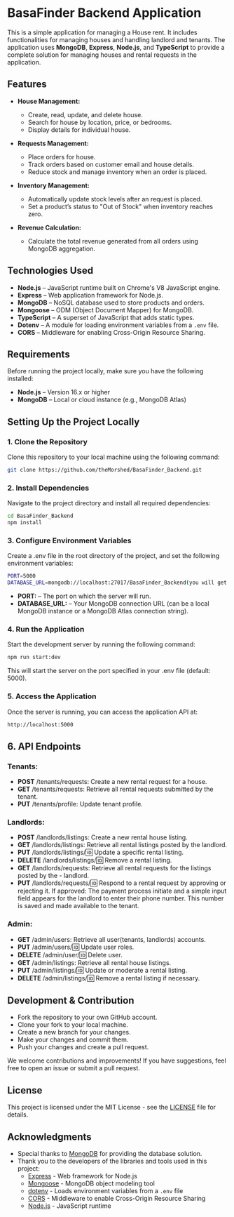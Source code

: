 # BasaFinder Backend Application

This is a simple application for managing a House rent. It includes functionalities for managing houses and handling landlord and tenants. The application uses **MongoDB**, **Express**, **Node.js**, and **TypeScript** to provide a complete solution for managing houses and rental requests in the application.

## Features

-   **House Management:**

    -   Create, read, update, and delete house.
    -   Search for house by location, price, or bedrooms.
    -   Display details for individual house.

-   **Requests Management:**

    -   Place orders for house.
    -   Track orders based on customer email and house details.
    -   Reduce stock and manage inventory when an order is placed.

-   **Inventory Management:**

    -   Automatically update stock levels after an request is placed.
    -   Set a product’s status to "Out of Stock" when inventory reaches zero.

-   **Revenue Calculation:**
    -   Calculate the total revenue generated from all orders using MongoDB aggregation.

## Technologies Used

-   **Node.js** – JavaScript runtime built on Chrome's V8 JavaScript engine.
-   **Express** – Web application framework for Node.js.
-   **MongoDB** – NoSQL database used to store products and orders.
-   **Mongoose** – ODM (Object Document Mapper) for MongoDB.
-   **TypeScript** – A superset of JavaScript that adds static types.
-   **Dotenv** – A module for loading environment variables from a `.env` file.
-   **CORS** – Middleware for enabling Cross-Origin Resource Sharing.

## Requirements

Before running the project locally, make sure you have the following installed:

-   **Node.js** – Version 16.x or higher
-   **MongoDB** – Local or cloud instance (e.g., MongoDB Atlas)

## Setting Up the Project Locally

### 1. Clone the Repository

Clone this repository to your local machine using the following command:

```bash
git clone https://github.com/theMorshed/BasaFinder_Backend.git
```

### 2. Install Dependencies

Navigate to the project directory and install all required dependencies:

```bash
cd BasaFinder_Backend
npm install
```

### 3. Configure Environment Variables

Create a .env file in the root directory of the project, and set the following environment variables:

```bash
PORT=5000
DATABASE_URL=mongodb://localhost:27017/BasaFinder_Backend(you will get this api from mongodb atlas)
```

-   **PORT:** – The port on which the server will run.
-   **DATABASE_URL:** – Your MongoDB connection URL (can be a local MongoDB instance or a MongoDB Atlas connection string).

### 4. Run the Application

Start the development server by running the following command:

```bash
npm run start:dev
```

This will start the server on the port specified in your .env file (default: 5000).

### 5. Access the Application

Once the server is running, you can access the application API at:

```bash
http://localhost:5000
```

## 6. API Endpoints

### Tenants:

-   **POST** /tenants/requests: Create a new rental request for a house.
-   **GET** /tenants/requests: Retrieve all rental requests submitted by the tenant.
-   **PUT** /tenants/profile: Update tenant profile.

### Landlords:

-   **POST** /landlords/listings: Create a new rental house listing.
-   **GET** /landlords/listings: Retrieve all rental listings posted by the landlord.
-   **PUT** /landlords/listings/:id: Update a specific rental listing.
-   **DELETE** /landlords/listings/:id: Remove a rental listing.
-   **GET** /landlords/requests: Retrieve all rental requests for the listings posted by the -  landlord.
-   **PUT** /landlords/requests/:id: Respond to a rental request by approving or rejecting it. If approved: The payment process initiate and a simple input field appears for the landlord to enter their phone number. This number is saved and made available to the tenant.

### Admin: 

-   **GET** /admin/users: Retrieve all user(tenants, landlords) accounts.
-   **PUT** /admin/users/:id: Update user roles.
-   **DELETE** /admin/user/:id: Delete user.
-   **GET** /admin/listings: Retrieve all rental house listings.
-   **PUT** /admin/listings/:id: Update or moderate a rental listing.
-   **DELETE** /admin/listings/:id: Remove a rental listing if necessary.

## Development & Contribution

-   Fork the repository to your own GitHub account.
-   Clone your fork to your local machine.
-   Create a new branch for your changes.
-   Make your changes and commit them.
-   Push your changes and create a pull request.

We welcome contributions and improvements! If you have suggestions, feel free to open an issue or submit a pull request.

## License

This project is licensed under the MIT License - see the [LICENSE](LICENSE) file for details.

## Acknowledgments

-   Special thanks to [MongoDB](https://www.mongodb.com/) for providing the database solution.
-   Thank you to the developers of the libraries and tools used in this project:
    -   [Express](https://expressjs.com/) - Web framework for Node.js
    -   [Mongoose](https://mongoosejs.com/) - MongoDB object modeling tool
    -   [dotenv](https://www.npmjs.com/package/dotenv) - Loads environment variables from a `.env` file
    -   [CORS](https://www.npmjs.com/package/cors) - Middleware to enable Cross-Origin Resource Sharing
    -   [Node.js](https://nodejs.org/en/) - JavaScript runtime
